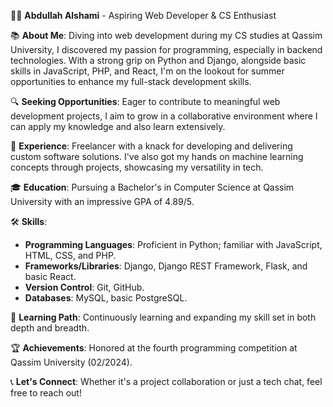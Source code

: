 👨‍💻 **Abdullah Alshami** - Aspiring Web Developer & CS Enthusiast

📚 **About Me**: Diving into web development during my CS studies at Qassim University, I discovered my passion for programming, especially in backend technologies. With a strong grip on Python and Django, alongside basic skills in JavaScript, PHP, and React, I'm on the lookout for summer opportunities to enhance my full-stack development skills.

🔍 **Seeking Opportunities**: Eager to contribute to meaningful web development projects, I aim to grow in a collaborative environment where I can apply my knowledge and also learn extensively.

💼 **Experience**: Freelancer with a knack for developing and delivering custom software solutions. I've also got my hands on machine learning concepts through projects, showcasing my versatility in tech.

🎓 **Education**: Pursuing a Bachelor's in Computer Science at Qassim University with an impressive GPA of 4.89/5.

🛠 **Skills**:
- **Programming Languages**: Proficient in Python; familiar with JavaScript, HTML, CSS, and PHP.
- **Frameworks/Libraries**: Django, Django REST Framework, Flask, and basic React.
- **Version Control**: Git, GitHub.
- **Databases**: MySQL, basic PostgreSQL.

🌱 **Learning Path**: Continuously learning and expanding my skill set in both depth and breadth.

🏆 **Achievements**: Honored at the fourth programming competition at Qassim University (02/2024).

📞 **Let's Connect**: Whether it's a project collaboration or just a tech chat, feel free to reach out!
